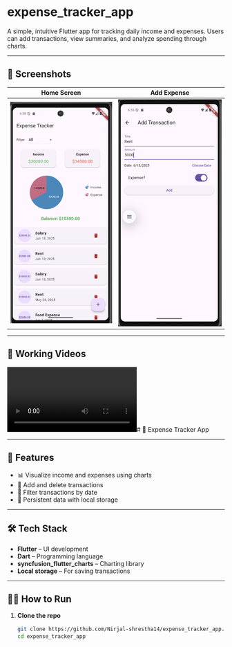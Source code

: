# expense_tracker_app

A simple, intuitive Flutter app for tracking daily income and expenses. Users can add transactions, view summaries, and analyze spending through charts.

---

## 📱 Screenshots

| Home Screen | Add Expense |
|-------------|--------------|
| ![Home Screen](assets/screenshots/homepage.png) | ![AddTransaction_Screen](assets/screenshots/addTransactionpage.png) |

---

## 📱 Working Videos

![Working_Video](assets/how_app_works/recording.mp4)# 💸 Expense Tracker App

---

## 🚀 Features

- 📊 Visualize income and expenses using charts
- 📝 Add and delete transactions
- 📅 Filter transactions by date
- 💾 Persistent data with local storage

---

## 🛠️ Tech Stack

- **Flutter** – UI development
- **Dart** – Programming language
- **syncfusion_flutter_charts** – Charting library
- **Local storage** – For saving transactions

---

## 🧑‍💻 How to Run

1. **Clone the repo**

   ```bash
   git clone https://github.com/Nirjal-shrestha14/expense_tracker_app.git
   cd expense_tracker_app
